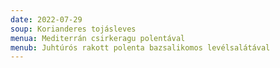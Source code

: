 ```yaml
---
date: 2022-07-29
soup: Korianderes tojásleves
menua: Mediterrán csirkeragu polentával
menub: Juhtúrós rakott polenta bazsalikomos levélsalátával
---
```


